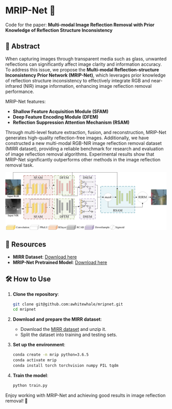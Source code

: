 # MRIP-Net 🚀

Code for the paper: **Multi-modal Image Reflection Removal with Prior Knowledge of Reflection Structure Inconsistency**

## 📜 Abstract
When capturing images through transparent media such as glass, unwanted reflections can significantly affect image clarity and information accuracy. To address this issue, we propose the **Multi-modal Reflection-structure Inconsistency Prior Network (MRIP-Net)**, which leverages prior knowledge of reflection structure inconsistency to effectively integrate RGB and near-infrared (NIR) image information, enhancing image reflection removal performance.

MRIP-Net features:
- **Shallow Feature Acquisition Module (SFAM)**
- **Deep Feature Encoding Module (DFEM)**
- **Reflection Suppression Attention Mechanism (RSAM)**

Through multi-level feature extraction, fusion, and reconstruction, MRIP-Net generates high-quality reflection-free images. Additionally, we have constructed a new multi-modal RGB-NIR image reflection removal dataset (MIRR dataset), providing a reliable benchmark for research and evaluation of image reflection removal algorithms. Experimental results show that MRIP-Net significantly outperforms other methods in the image reflection removal task.

![MRIP-Net](MRIP-Net.png)

## 📂 Resources

- **MIRR Dataset**: [Download here](https://mcmasteru365-my.sharepoint.com/:u:/g/personal/liu2259_mcmaster_ca/EdUamCz1XgxNrqeTTltZSiQBOkxd3QzLpnPI649ho2_xqw?e=wZldeh)
- **MRIP-Net Pretrained Model**: [Download here](https://mcmasteru365-my.sharepoint.com/:u:/g/personal/liu2259_mcmaster_ca/Ee6ThE1CYdBOggK2WdmmBOUBSJh12qQid9wZetmDNx6pLg?e=C2kVKx)

## 🛠️ How to Use

1. **Clone the repository**:
    ```sh
    git clone git@github.com:awhitewhale/mripnet.git
    cd mripnet
    ```

2. **Download and prepare the MIRR dataset**:
    - Download the [MIRR dataset](https://mcmasteru365-my.sharepoint.com/:u:/g/personal/liu2259_mcmaster_ca/EdUamCz1XgxNrqeTTltZSiQBOkxd3QzLpnPI649ho2_xqw?e=wZldeh) and unzip it.
    - Split the dataset into training and testing sets.

3. **Set up the environment**:
    ```sh
    conda create -n mrip python=3.6.5
    conda activate mrip
    conda install torch torchvision numpy PIL tqdm
    ```

4. **Train the model**:
    ```sh
    python train.py
    ```

Enjoy working with MRIP-Net and achieving good results in image reflection removal! 🌟
